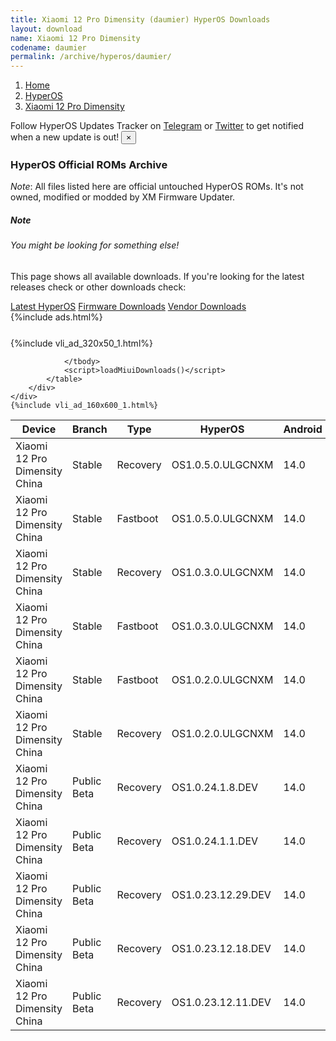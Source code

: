 ```yaml
---
title: Xiaomi 12 Pro Dimensity (daumier) HyperOS Downloads
layout: download
name: Xiaomi 12 Pro Dimensity
codename: daumier
permalink: /archive/hyperos/daumier/
---
```

<nav aria-label="breadcrumb">
    <ol class="breadcrumb">
        <li class="breadcrumb-item"><a href="/">Home</a></li>
        <li class="breadcrumb-item"><a href="/hyperos/">HyperOS</a></li>
        <li class="breadcrumb-item active" aria-current="page"><a href="/hyperos/daumier/">Xiaomi 12 Pro Dimensity</a></li>
    </ol>
</nav>
<div class="alert alert-primary alert-dismissible fade show" role="alert">
    Follow HyperOS Updates Tracker on <a href="https://t.me/MIUIUpdatesTracker" class="alert-link">Telegram</a>
     or <a href="https://twitter.com/MiFwUpdater" class="alert-link">Twitter</a> to get notified when a new update is out!
    <button type="button" class="close" data-dismiss="alert" aria-label="Close">
        <span aria-hidden="true">&times;</span>
    </button>
</div>

### HyperOS Official ROMs Archive
*Note*: All files listed here are official untouched HyperOS ROMs. It's not owned, modified or modded by XM Firmware Updater.
<div class="card">
  <div class="card-body">
    <h5 class="card-title">Note</h5>
    <h6 class="card-subtitle mb-2 text-muted">You might be looking for something else!</h6>
    <p class="card-text">This page shows all available downloads.
     If you're looking for the latest releases check or other downloads check:</p>
    <a href="/hyperos/daumier/" class="card-link">Latest HyperOS</a>
    <a href="/firmware/daumier/" class="card-link">Firmware Downloads</a>
    <a href="/vendor/daumier/" class="card-link">Vendor Downloads</a>
  </div>
</div>
{%include ads.html%}
<div class="row justify-content-center">
    <div class="col-10">
        <div class="table-responsive-md" style="margin-top: 25px;">
            {%include vli_ad_320x50_1.html%}
            <table id="miui" class="display dt-responsive nowrap compact table table-striped table-hover table-sm">
                <thead class="thead-dark">
                    <tr>
                        <th data-ref="device">Device</th>
                        <th data-ref="branch">Branch</th>
                        <th data-ref="type">Type</th>
                        <th data-ref="miui">HyperOS</th>
                        <th data-ref="android">Android</th>
                        <th data-ref="size">Size</th>
                        <th data-ref="size">Date</th>
                        <th data-ref="link">Link</th>
                    </tr>
                </thead>
                <tbody>
                <tr><td>Xiaomi 12 Pro Dimensity China</td><td>Stable</td><td>Recovery</td><td>OS1.0.5.0.ULGCNXM</td><td>14.0</td><td>6.1 GB</td><td>2024-08-13</td><td><a href="/hyperos/daumier/stable/OS1.0.5.0.ULGCNXM/">Download</a></td></tr>
<tr><td>Xiaomi 12 Pro Dimensity China</td><td>Stable</td><td>Fastboot</td><td>OS1.0.5.0.ULGCNXM</td><td>14.0</td><td>7.5 GB</td><td>2024-08-05</td><td><a href="/hyperos/daumier/stable/OS1.0.5.0.ULGCNXM/">Download</a></td></tr>
<tr><td>Xiaomi 12 Pro Dimensity China</td><td>Stable</td><td>Recovery</td><td>OS1.0.3.0.ULGCNXM</td><td>14.0</td><td>6.1 GB</td><td>2024-06-14</td><td><a href="/hyperos/daumier/stable/OS1.0.3.0.ULGCNXM/">Download</a></td></tr>
<tr><td>Xiaomi 12 Pro Dimensity China</td><td>Stable</td><td>Fastboot</td><td>OS1.0.3.0.ULGCNXM</td><td>14.0</td><td>7.5 GB</td><td>2024-06-03</td><td><a href="/hyperos/daumier/stable/OS1.0.3.0.ULGCNXM/">Download</a></td></tr>
<tr><td>Xiaomi 12 Pro Dimensity China</td><td>Stable</td><td>Fastboot</td><td>OS1.0.2.0.ULGCNXM</td><td>14.0</td><td>7.6 GB</td><td>2024-02-21</td><td><a href="/hyperos/daumier/stable/OS1.0.2.0.ULGCNXM/">Download</a></td></tr>
<tr><td>Xiaomi 12 Pro Dimensity China</td><td>Stable</td><td>Recovery</td><td>OS1.0.2.0.ULGCNXM</td><td>14.0</td><td>6.1 GB</td><td>2024-01-29</td><td><a href="/hyperos/daumier/stable/OS1.0.2.0.ULGCNXM/">Download</a></td></tr>
<tr><td>Xiaomi 12 Pro Dimensity China</td><td>Public Beta</td><td>Recovery</td><td>OS1.0.24.1.8.DEV</td><td>14.0</td><td>6.1 GB</td><td>2024-01-12</td><td><a href="/hyperos/daumier/public beta/OS1.0.24.1.8.DEV/">Download</a></td></tr>
<tr><td>Xiaomi 12 Pro Dimensity China</td><td>Public Beta</td><td>Recovery</td><td>OS1.0.24.1.1.DEV</td><td>14.0</td><td>6.1 GB</td><td>2024-01-05</td><td><a href="/hyperos/daumier/public beta/OS1.0.24.1.1.DEV/">Download</a></td></tr>
<tr><td>Xiaomi 12 Pro Dimensity China</td><td>Public Beta</td><td>Recovery</td><td>OS1.0.23.12.29.DEV</td><td>14.0</td><td>6.1 GB</td><td>2023-12-30</td><td><a href="/hyperos/daumier/public beta/OS1.0.23.12.29.DEV/">Download</a></td></tr>
<tr><td>Xiaomi 12 Pro Dimensity China</td><td>Public Beta</td><td>Recovery</td><td>OS1.0.23.12.18.DEV</td><td>14.0</td><td>6.1 GB</td><td>2023-12-22</td><td><a href="/hyperos/daumier/public beta/OS1.0.23.12.18.DEV/">Download</a></td></tr>
<tr><td>Xiaomi 12 Pro Dimensity China</td><td>Public Beta</td><td>Recovery</td><td>OS1.0.23.12.11.DEV</td><td>14.0</td><td>6.1 GB</td><td>2023-12-15</td><td><a href="/hyperos/daumier/public beta/OS1.0.23.12.11.DEV/">Download</a></td></tr>

                </tbody>
                <script>loadMiuiDownloads()</script>
            </table>
        </div>
    </div>
    {%include vli_ad_160x600_1.html%}
</div>
